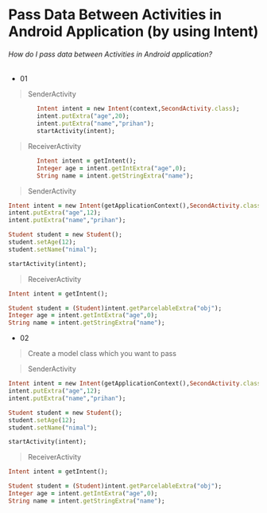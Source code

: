 # Pass Data Between Activities in Android Application (by using Intent)

###### How do I pass data between Activities in Android application?

- 01

> SenderActivity 

```ruby
        Intent intent = new Intent(context,SecondActivity.class);
        intent.putExtra("age",20);
        intent.putExtra("name","prihan");
        startActivity(intent);
```

> ReceiverActivity

```ruby
        Intent intent = getIntent();
        Integer age = intent.getIntExtra("age",0);
        String name = intent.getStringExtra("name");
```       
        

> SenderActivity 

```ruby
Intent intent = new Intent(getApplicationContext(),SecondActivity.class);
intent.putExtra("age",12);
intent.putExtra("name","prihan");

Student student = new Student();
student.setAge(12);
student.setName("nimal");

startActivity(intent);
```

> ReceiverActivity

```ruby
Intent intent = getIntent();

Student student = (Student)intent.getParcelableExtra("obj");
Integer age = intent.getIntExtra("age",0);
String name = intent.getStringExtra("name");
```

- 02

> Create a model class which you want to pass

> SenderActivity 

```ruby
Intent intent = new Intent(getApplicationContext(),SecondActivity.class);
intent.putExtra("age",12);
intent.putExtra("name","prihan");

Student student = new Student();
student.setAge(12);
student.setName("nimal");

startActivity(intent);
```

> ReceiverActivity

```ruby
Intent intent = getIntent();

Student student = (Student)intent.getParcelableExtra("obj");
Integer age = intent.getIntExtra("age",0);
String name = intent.getStringExtra("name");
```


